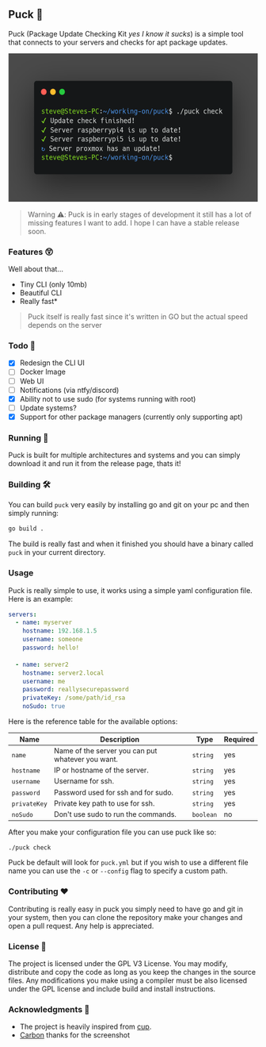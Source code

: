## Puck 🏒

Puck (Package Update Checking Kit _yes I know it sucks_) is a simple tool that connects to your servers and checks for
apt package updates.

<img alt="Screenshot" src="screenshots/screenshot.png" width="545" height="299">

> Warning ⚠️: Puck is in early stages of development it still has a lot of missing features I want to add. I hope I can have a stable release soon.

### Features 😲

Well about that...

- Tiny CLI (only 10mb)
- Beautiful CLI
- Really fast\*

> Puck itself is really fast since it's written in GO but the actual speed depends on the server

### Todo 📃

- [x] Redesign the CLI UI
- [ ] Docker Image
- [ ] Web UI
- [ ] Notifications (via ntfy/discord)
- [x] Ability not to use sudo (for systems running with root)
- [ ] Update systems?
- [x] Support for other package managers (currently only supporting apt)

### Running 🏃

Puck is built for multiple architectures and systems and you can simply download it and run it from the release page, thats it!

### Building 🛠️

You can build `puck` very easily by installing go and git on your pc and then simply running:

```bash
go build .
```

The build is really fast and when it finished you should have a binary called `puck` in your current directory.

### Usage

Puck is really simple to use, it works using a simple yaml configuration file. Here is an example:

```yaml
servers:
  - name: myserver
    hostname: 192.168.1.5
    username: someone
    password: hello!

  - name: server2
    hostname: server2.local
    username: me
    password: reallysecurepassword
    privateKey: /some/path/id_rsa
    noSudo: true
```

Here is the reference table for the available options:

| Name         | Description                                       | Type      | Required |
| ------------ | ------------------------------------------------- | --------- | -------- |
| `name`       | Name of the server you can put whatever you want. | `string`  | yes      |
| `hostname`   | IP or hostname of the server.                     | `string`  | yes      |
| `username`   | Username for ssh.                                 | `string`  | yes      |
| `password`   | Password used for ssh and for sudo.               | `string`  | yes      |
| `privateKey` | Private key path to use for ssh.                  | `string`  | yes      |
| `noSudo`     | Don't use sudo to run the commands.               | `boolean` | no       |

After you make your configuration file you can use puck like so:

```bash
./puck check
```

Puck be default will look for `puck.yml` but if you wish to use a different file name you can use the `-c` or `--config` flag to specify a custom path.

### Contributing ❤️

Contributing is really easy in puck you simply need to have go and git in your system, then you can clone the repository make your changes and open a pull request. Any help is appreciated.

### License 📜

The project is licensed under the GPL V3 License. You may modify, distribute and copy the code as long as you keep the changes in the source files. Any modifications you make using a compiler must be also licensed under the GPL license and include build and install instructions.

### Acknowledgments 🙏

- The project is heavily inspired from [cup](https://github.com/sergi0g/cup).
- [Carbon](https://carbon.now.sh/) thanks for the screenshot
